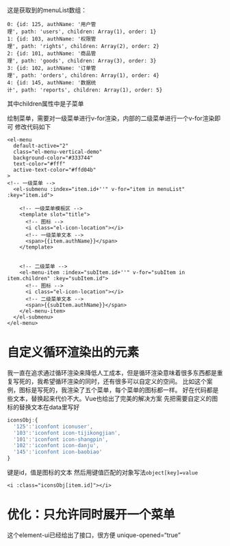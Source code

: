 这是获取到的menuList数组：
```
0: {id: 125, authName: '用户管理', path: 'users', children: Array(1), order: 1}
1: {id: 103, authName: '权限管理', path: 'rights', children: Array(2), order: 2}
2: {id: 101, authName: '商品管理', path: 'goods', children: Array(3), order: 3}
3: {id: 102, authName: '订单管理', path: 'orders', children: Array(1), order: 4}
4: {id: 145, authName: '数据统计', path: 'reports', children: Array(1), order: 5}
```
其中children属性中是子菜单

绘制菜单，需要对一级菜单进行v-for渲染，内部的二级菜单进行一个v-for渲染即可
修改代码如下
```vue
<el-menu
  default-active="2"
  class="el-menu-vertical-demo"
  background-color="#333744"
  text-color="#fff"
  active-text-color="#ffd04b"
>
<!-- 一级菜单 -->
  <el-submenu :index="item.id+''" v-for="item in menuList" :key="item.id">
  
    <!-- 一级菜单模板区 -->
    <template slot="title">
      <!-- 图标 -->
      <i class="el-icon-location"></i>
      <!-- 一级菜单文本 -->
      <span>{{item.authName}}</span>
    </template>


    <!-- 二级菜单 -->
    <el-menu-item :index="subItem.id+''" v-for="subItem in item.children" :key="subItem.id">
      <!-- 图标 -->
      <i class="el-icon-location"></i>
      <!-- 二级菜单文本 -->
      <span>{{subItem.authName}}</span>
    </el-menu-item>
  </el-submenu>
</el-menu>
```

# 自定义循环渲染出的元素
我一直在追求通过循环渲染来降低人工成本，但是循环渲染意味着很多东西都是重复写死的，我希望循环渲染的同时，还有很多可以自定义的空间。
比如这个案例，图标是写死的，我渲染了五个菜单，每个菜单的图标都一样。
好在代码都是些文本，替换起来代价不大。Vue也给出了完美的解决方案
先把需要自定义的图标的替换文本在data里写好
```js
iconsObj:{
  '125':'iconfont iconuser',
  '103':'iconfont icon-tijikongjian',
  '101':'iconfont icon-shangpin',
  '102':'iconfont icon-danju',
  '145':'iconfont icon-baobiao'
}
```
键是id，值是图标的文本
然后用键值匹配的对象写法`object[key]=value`
```vue
<i :class="iconsObj[item.id]"></i>
```

# 优化：只允许同时展开一个菜单
这个element-ui已经给出了接口，很方便
unique-opened=“true”